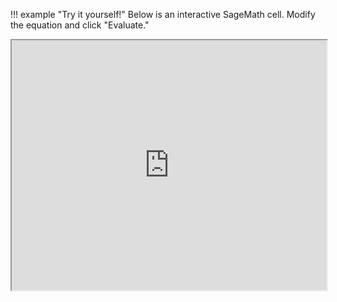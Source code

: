 <script src="https://sagecell.sagemath.org/static/embedded_sagecell.js"></script>
<script>sagecell.makeSagecell({"inputLocation": ".sage"});</script>

!!! example "Try it yourself!"
Below is an interactive SageMath cell. Modify the equation and click "Evaluate."

<div style="text-align: center;">
    <iframe src="https://sagecell.sagemath.org/?z=eJwryMkv0SjOzNOo0NRR0KjQUTDQUTDSKsjU1AQAbfMHNg==&lang=sage&interacts=eJyLjgUAARUAuQ==" width="100%" height="400"></iframe>
</div>

